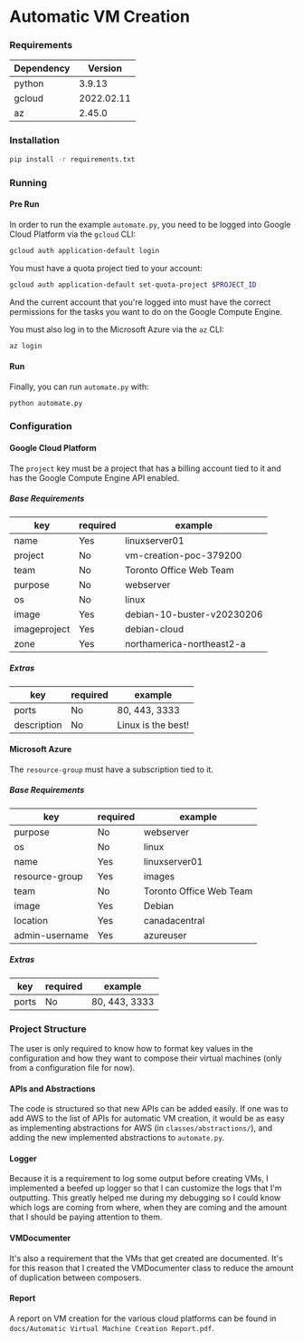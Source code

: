 # Automatic VM Creation

### **Requirements**

|Dependency|Version|
|-|-|
|python|3.9.13|
|gcloud|2022.02.11|
|az|2.45.0|

### **Installation**

```bash
pip install -r requirements.txt
```

### **Running**

#### **Pre Run**

In order to run the example `automate.py`, you need to be logged into Google Cloud Platform via the `gcloud` CLI:

```bash
gcloud auth application-default login
```

You must have a quota project tied to your account:

```bash
gcloud auth application-default set-quota-project $PROJECT_ID
```

And the current account that you're logged into must have the correct permissions for the tasks you want to do on the Google Compute Engine.

You must also log in to the Microsoft Azure via the `az` CLI:

```bash
az login
```

#### **Run**

Finally, you can run `automate.py` with:

```bash
python automate.py
```

### **Configuration**

#### **Google Cloud Platform**

The `project` key must be a project that has a billing account tied to it and has the Google Compute Engine API enabled.

##### **Base Requirements**

|key|required|example|
|---|--------|-------|
|name|Yes|linuxserver01|
|project|No|vm-creation-poc-379200|
|team|No|Toronto Office Web Team|
|purpose|No|webserver|
|os|No|linux|
|image|Yes|debian-10-buster-v20230206|
|imageproject|Yes|debian-cloud|
|zone|Yes|northamerica-northeast2-a|

##### **Extras**

|key|required|example|
|---|--------|-------|
|ports|No|80, 443, 3333|
|description|No|Linux is the best!|

#### **Microsoft Azure**

The `resource-group` must have a subscription tied to it.

##### **Base Requirements**

|key|required|example|
|---|--------|-------|
|purpose|No|webserver|
|os|No|linux|
|name|Yes|linuxserver01|
|resource-group|Yes|images|
|team|No|Toronto Office Web Team|
|image|Yes|Debian|
|location|Yes|canadacentral|
|admin-username|Yes|azureuser|

##### **Extras**

|key|required|example|
|---|--------|-------|
|ports|No|80, 443, 3333|

### **Project Structure**

The user is only required to know how to format key values in the configuration and how they want to compose their virtual machines (only from a configuration file for now).

#### **APIs and Abstractions**

The code is structured so that new APIs can be added easily. If one was to add AWS to the list of APIs for automatic VM creation, it would be as easy as implementing abstractions for AWS (in `classes/abstractions/`), and adding the new implemented abstractions to `automate.py`.

#### **Logger**

Because it is a requirement to log some output before creating VMs, I implemented a beefed up logger so that I can customize the logs that I'm outputting. This greatly helped me during my debugging so I could know which logs are coming from where, when they are coming and the amount that I should be paying attention to them.

#### **VMDocumenter**

It's also a requirement that the VMs that get created are documented. It's for this reason that I created the VMDocumenter class to reduce the amount of duplication between composers.

#### **Report**

A report on VM creation for the various cloud platforms can be found in `docs/Automatic Virtual Machine Creation Report.pdf`.